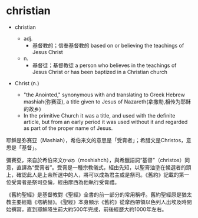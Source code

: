 # christian

- christian
  - adj.
    - 基督教的；信奉基督教的 based on or believing the teachings of Jesus Christ
  - n.
    - 基督徒；基督教徒 a person who believes in the teachings of Jesus Christ or has been baptized in a Christian church

- Christ (n.)
  - "the Anointed," synonymous with and translating to Greek Hebrew mashiah(弥赛亚), a title given to Jesus of Nazareth(拿撒勒,相传为耶稣的故乡)
  - In the primitive Church it was a title, and used with the definite article, but from an early period it was used without it and regarded as part of the proper name of Jesus.

耶稣是弥赛亚（Mashiah），希伯来文的意思是「受膏者」；希腊文是Christos，意思是「基督」。

彌賽亞，來自於希伯來文מָשִׁיחַ‎（moshiahch），與希臘語詞“基督”（christos）同意，直譯為“受膏者”。受膏是一種宗教儀式，經由先知，以聖膏油塗在候選者的頭上，確認此人是上帝所選中的人，將可以成為君主或是祭司。《舊約》記載的第一位受膏者是祭司亞倫，經由摩西為他執行受膏禮。

《舊約聖經》是基督教對《聖經》全書的前一部分的常用稱呼。舊約聖經原是猶太教主要經籍《塔納赫》。《聖經》本身顯示《舊約》從摩西帶領以色列人出埃及時開始撰寫，直到耶穌降生前大約500年完成，前後經歷大約1000年左右。




